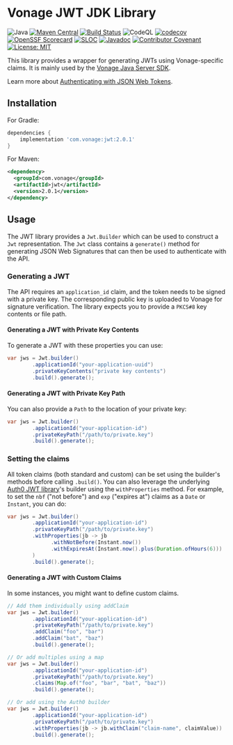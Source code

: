# Vonage JWT JDK Library

![Java](https://img.shields.io/badge/java-8%2B-red)
[![Maven Central](https://img.shields.io/maven-central/v/com.vonage/jwt.svg?label=Maven%20Central)](https://central.sonatype.com/artifact/com.vonage/jwt)
[![Build Status](https://github.com/Vonage/vonage-jwt-jdk/actions/workflows/build.yml/badge.svg)](https://github.com/Vonage/vonage-jwt-jdk/actions/workflows/build.yml)
![CodeQL](https://github.com/Vonage/vonage-jwt-jdk/actions/workflows/codeql.yml/badge.svg)
[![codecov](https://codecov.io/gh/Vonage/vonage-jwt-jdk/graph/badge.svg)](https://codecov.io/gh/Vonage/vonage-jwt-jdk)
[![OpenSSF Scorecard](https://api.scorecard.dev/projects/github.com/Vonage/vonage-jwt-jdk/badge)](https://scorecard.dev/viewer/?uri=github.com/Vonage/vonage-jwt-jdk)
[![SLOC](https://sloc.xyz/github/Vonage/vonage-jwt-jdk)](https://sloc.xyz/github/Vonage/vonage-jwt-jdk)
[![Javadoc](https://javadoc.io/badge/com.vonage/jwt.svg)](https://javadoc.io/doc/com.vonage/jwt/latest/index.html)
[![Contributor Covenant](https://img.shields.io/badge/Contributor%20Covenant-v2.1%20adopted-ff69b4.svg)](CODE_OF_CONDUCT.md)
[![License: MIT](https://img.shields.io/badge/License-MIT-yellow.svg)](LICENSE)

This library provides a wrapper for generating JWTs using Vonage-specific claims.
It is mainly used by the [Vonage Java Server SDK](https://github.com/Vonage/vonage-java-sdk).

Learn more about [Authenticating with JSON Web Tokens](https://developer.vonage.com/concepts/guides/authentication#json-web-tokens-jwt).

## Installation

For Gradle:

```groovy
dependencies {
    implementation 'com.vonage:jwt:2.0.1'
}
```

For Maven:

```xml
<dependency>
  <groupId>com.vonage</groupId>
  <artifactId>jwt</artifactId>
  <version>2.0.1</version>
</dependency>
```

## Usage

The JWT library provides a `Jwt.Builder` which can be used to construct a `Jwt` representation.
The `Jwt` class contains a `generate()` method for generating JSON Web Signatures that can then
be used to authenticate with the API.

### Generating a JWT

The API requires an `application_id` claim, and the token needs to be signed with a private key.
The corresponding public key is uploaded to Vonage for signature verification.
The library expects you to provide a `PKCS#8` key contents or file path.

#### Generating a JWT with Private Key Contents

To generate a JWT with these properties you can use:

```java
var jws = Jwt.builder()
        .applicationId("your-application-uuid")
        .privateKeyContents("private key contents")
        .build().generate();
```

#### Generating a JWT with Private Key Path

You can also provide a `Path` to the location of your private key:

```java
var jws = Jwt.builder()
        .applicationId("your-application-id")
        .privateKeyPath("/path/to/private.key")
        .build().generate();
```

### Setting the claims
All token claims (both standard and custom) can be set
using the builder's methods before calling `.build()`. You can also leverage the underlying
[Auth0 JWT library](https://github.com/auth0/java-jwt)'s builder using the `withProperties`
method. For example, to set the `nbf` ("not before") and `exp` ("expires at") claims as a
`Date` or `Instant`, you can do:

```java
var jws = Jwt.builder()
        .applicationId("your-application-id")
        .privateKeyPath("/path/to/private.key")
        .withProperties(jb -> jb
              .withNotBefore(Instant.now())
              .withExpiresAt(Instant.now().plus(Duration.ofHours(6)))
        )
        .build().generate();
```

#### Generating a JWT with Custom Claims

In some instances, you might want to define custom claims.

```java
// Add them individually using addClaim
var jws = Jwt.builder()
        .applicationId("your-application-id")
        .privateKeyPath("/path/to/private.key")
        .addClaim("foo", "bar")
        .addClaim("bat", "baz")
        .build().generate();

// Or add multiples using a map
var jws = Jwt.builder()
        .applicationId("your-application-id")
        .privateKeyPath("/path/to/private.key")
        .claims(Map.of("foo", "bar", "bat", "baz"))
        .build().generate();

// Or add using the Auth0 builder
var jws = Jwt.builder()
        .applicationId("your-application-id")
        .privateKeyPath("/path/to/private.key")
        .withProperties(jb -> jb.withClaim("claim-name", claimValue))
        .build().generate();
```
